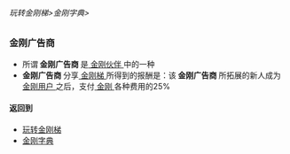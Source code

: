 ###### 玩转金刚梯>金刚字典>
### 金刚广告商
- 所谓<Strong> 金刚广告商 </Strong>是[ 金刚伙伴 ]()中的一种
- <Strong> 金刚广告商 </Strong>分享[ 金刚梯 ]()所得到的报酬是：该<Strong> 金刚广告商 </Strong>所拓展的新人成为[ 金刚用户 ]()之后，支付[ 金刚 ]()各种费用的25%


#### 返回到
- [玩转金刚梯](https://github.com/a2zitpro/web/blob/master/LadderFree/A.md)
- [金刚字典](https://github.com/a2zitpro/web/blob/master/LadderFree/kkDictionary/KKDictionary.md)



